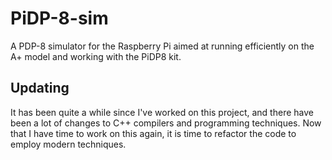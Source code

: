 # PiDP-8-sim
A PDP-8 simulator for the Raspberry Pi aimed at running efficiently on the A+ model and working with the PiDP8 kit.

## Updating

It has been quite a while since I've worked on this project, and there
have been a lot of changes to C++ compilers and programming techniques.
Now that I have time to work on this again, it is time to refactor
the code to employ modern techniques.